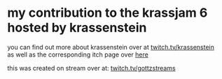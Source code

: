 # my contribution to the krassjam 6 hosted by krassenstein

you can find out more about krassenstein over at [twitch.tv/krassenstein](https://twitch.tv/krassenstein)  
as well as the corresponding itch page over [here](https://itch.io/jam/krassjam6)

this was created on stream over at: [twitch.tv/gottzstreams](https://twitch.tv/gottzstreams)

